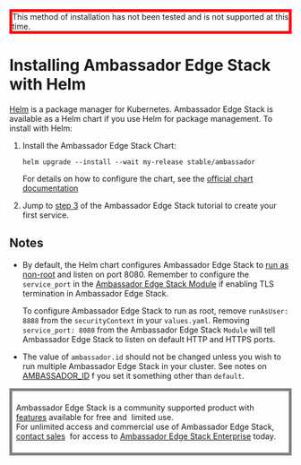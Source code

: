 <div style="border: thick solid red">
<!-- TODO: fix red bordered text -->
This method of installation has not been tested and is not supported at this time.
</div>

# Installing Ambassador Edge Stack with Helm

[Helm](https://helm.sh) is a package manager for Kubernetes. Ambassador Edge Stack is available as a Helm chart if you use Helm for package management. To install with Helm:

1. Install the Ambassador Edge Stack Chart:

   ```
   helm upgrade --install --wait my-release stable/ambassador
   ```

   For details on how to configure the chart, see the [official chart documentation](https://hub.helm.sh/charts/stable/ambassador)


2. Jump to [step 3](/user-guide/getting-started#3-creating-your-first-service) of the Ambassador Edge Stack tutorial to create your first service.

## Notes

- By default, the Helm chart configures Ambassador Edge Stack to [run as non-root](/reference/running#running-as-non-root) and listen on port 8080. Remember to configure the `service_port` in the [Ambassador Edge Stack Module](/reference/modules) if enabling TLS termination in Ambassador Edge Stack.

   To configure Ambassador Edge Stack to run as root, remove `runAsUser: 8888` from the `securityContext` in your `values.yaml`. Removing `service_port: 8080` from the Ambassador Edge Stack `Module` will tell Ambassador Edge Stack to listen on default HTTP and HTTPS ports.

- The value of `ambassador.id` should not be changed unless you wish to run multiple Ambassador Edge Stack in your cluster. See notes on [AMBASSADOR_ID](/reference/running#ambassador_id) f you set it something other than `default`.

<div style="border: thick solid gray;padding:0.5em"> 

Ambassador Edge Stack is a community supported product with 
[features](getambassador.io/features) available for free and 
limited use. For unlimited access and commercial use of
Ambassador Edge Stack, [contact sales](https:/www.getambassador.io/contact) 
for access to [Ambassador Edge Stack Enterprise](/user-guide/ambassador-edge-stack-enterprise) today.

</div>
</p>
